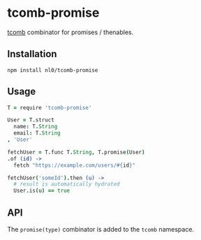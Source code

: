 # tcomb-promise

[tcomb](https://github.com/gcanti/tcomb) combinator for promises / thenables.


## Installation

```shell
npm install nl0/tcomb-promise
```

## Usage

```coffeescript
T = require 'tcomb-promise'

User = T.struct
  name: T.String
  email: T.String
, 'User'

fetchUser = T.func T.String, T.promise(User)
.of (id) ->
  fetch "https://example.com/users/#{id}"

fetchUser('someId').then (u) ->
  # result is automatically hydrated
  User.is(u) == true
```

## API

The `promise(type)` combinator is added to the `tcomb` namespace.
